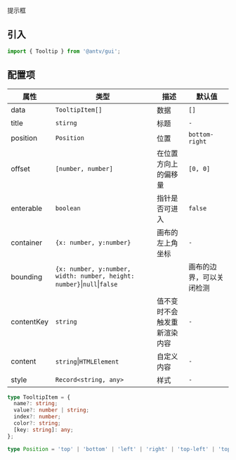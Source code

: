 提示框

>

## 引入

```ts
import { Tooltip } from '@antv/gui';
```

## 配置项

| **属性**        | **类型**                                               | **描述**                     | **默认值**     |
| --------------- | ------------------------------------------------------ | ---------------------------- | -------------- |
| data            | `TooltipItem[]`                                        | 数据                         | `[]`           |
| title           | `stirng`                                               | 标题                         | `-`            |
| position        | `Position`                                             | 位置                         | `bottom-right` |
| offset          | `[number, number]`                                     | 在位置方向上的偏移量         | `[0, 0]`       |
| enterable       | `boolean`                                              | 指针是否可进入               | `false`        |
| container       | `{x: number, y:number}`                                | 画布的左上角坐标             | `-`            |
| bounding        | `{x: number, y:number, width: number, height: number}`&#124;`null`&#124;`false` | | 画布的边界，可以关闭检测                   | `-`            |
| contentKey      | `string`                                               | 值不变时不会触发重新渲染内容 | `-`            |
| content         | `string`&#124;`HTMLElement`                                | 自定义内容                   | `-`            |
| style           | `Record<string, any>`                                  | 样式                         | `-`            |

```ts
type TooltipItem = {
  name?: string;
  value?: number | string;
  index?: number;
  color?: string;
  [key: string]: any;
};

type Position = 'top' | 'bottom' | 'left' | 'right' | 'top-left' | 'top-right' | 'bottom-left' | 'bottom-right';
```
